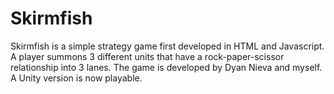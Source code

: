 # Skirmfish
Skirmfish is a simple strategy game first developed in HTML and Javascript. A player summons 3 different units that have a rock-paper-scissor relationship into 3 lanes. The game is developed by Dyan Nieva and myself. A Unity version is now playable.
